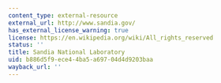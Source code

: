 ```yaml
---
content_type: external-resource
external_url: http://www.sandia.gov/
has_external_license_warning: true
license: https://en.wikipedia.org/wiki/All_rights_reserved
status: ''
title: Sandia National Laboratory
uid: b886d5f9-ece4-4ba5-a697-04d4d9203baa
wayback_url: ''
---
```

